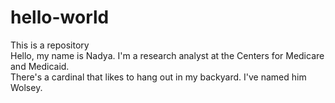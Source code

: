 # hello-world
This is a repository  
Hello, my name is Nadya. I'm a research analyst at the Centers for Medicare and Medicaid.   
There's a cardinal that likes to hang out in my backyard. I've named him Wolsey.
